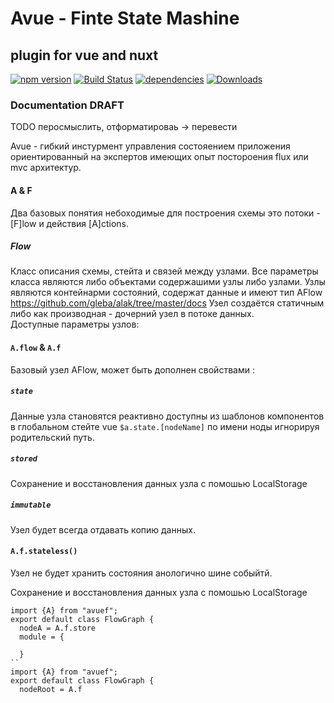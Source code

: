 # Avue - Finte State Mashine 
## plugin for vue and nuxt
[![npm version](https://badge.fury.io/js/avuef.svg)](https://badge.fury.io/js/avuef)
[![Build Status](https://travis-ci.org/carabins/avuef.svg?branch=master)](https://travis-ci.org/carabins/avuef)
[![dependencies](https://david-dm.org/gleba/avuef.svg)](https://david-dm.org/avuef/alak)
[![Downloads](https://img.shields.io/npm/dt/avuef.svg)](https://www.npmjs.com/package/avuef)

### Documentation DRAFT

TODO перосмыслить, отформатироваь -> перевести

Avue - гибкий инстурмент управления состояением приложения ориентированный на экспертов имеющих опыт постороения flux или mvc архитектур. 

#### A & F

Два базовых понятия небоходимые для построения схемы это потоки - [F]low и действия [A]ctions.

##### Flow
Класс описания схемы, стейта и связей между узлами. 
Все параметры класcа являются либо объектами содержашими узлы либо узлами.
Узлы являются контейнарми состояний, содержат данные и имеют тип AFlow https://github.com/gleba/alak/tree/master/docs
Узел создаётся статичным либо как производная - дочерний узел в потоке данных.  
Доступные параметры узлов:

#### `A.flow` & `A.f`
Базовый узел AFlow, может быть дополнен свойствами :  
##### `state`
Данные узла становятся реактивно доступны из шаблонов компонентов в глобальном стейте vue `$a.state.[nodeName]` по имени ноды игнорируя родительский путь.
##### `stored`
Сохранение и восстановления данных узла с помошью LocalStorage
##### `immutable`
Узел будет всегда отдавать копию данных.
#### `A.f.stateless()`
Узел не будет хранить состояния анологично шине собыйтй.

Сохранение и восстановления данных узла с помошью LocalStorage


```
import {A} from "avuef";
export default class FlowGraph {  
  nodeA = A.f.store
  module = {
    
  }
``
import {A} from "avuef";
export default class FlowGraph {
  nodeRoot = A.f
